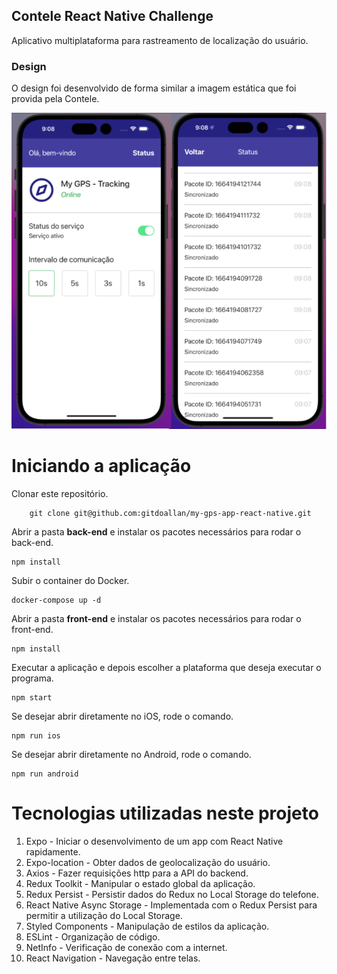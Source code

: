 ## Contele React Native Challenge
Aplicativo multiplataforma para rastreamento de localização do usuário.

### Design
O design foi desenvolvido de forma similar a imagem estática que foi provida pela Contele.

![My GPS - App Screenshot](read-me-images/my-gps-app.png)

# Iniciando a aplicação

 Clonar este repositório.
    
        git clone git@github.com:gitdoallan/my-gps-app-react-native.git
   
Abrir a pasta **back-end** e instalar os pacotes necessários para rodar o back-end.

    npm install

Subir o container do Docker.

    docker-compose up -d

Abrir a pasta **front-end** e instalar os pacotes necessários para rodar o front-end.

    npm install

Executar a aplicação e depois escolher a plataforma que deseja executar o programa.

    npm start

Se desejar abrir diretamente no iOS, rode o comando.

    npm run ios
Se desejar abrir diretamente no Android, rode o comando.

    npm run android

# Tecnologias utilizadas neste projeto

 1. Expo - Iniciar o desenvolvimento de um app com React Native rapidamente.
 2. Expo-location - Obter dados de geolocalização do usuário.
 3. Axios - Fazer requisições http para a API do backend.
 4. Redux Toolkit - Manipular o estado global da aplicação.
 5. Redux Persist - Persistir dados do Redux no Local Storage do telefone.
 6. React Native Async Storage - Implementada com o Redux Persist para permitir a utilização do Local Storage.
 7. Styled Components - Manipulação de estilos da aplicação.
 8. ESLint - Organização de código.
 9. NetInfo - Verificação de conexão com a internet.
 10. React Navigation - Navegação entre telas.
